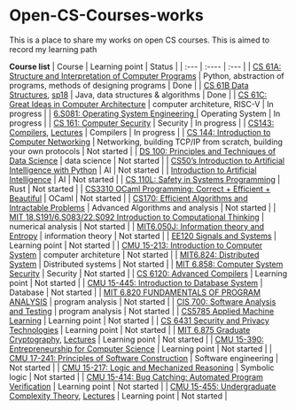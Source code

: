 # Open-CS-Courses-works
This is a place to share my works on open CS courses. This is aimed to record my learning path 

**Course list**
| Course      | Learning point | Status     |
| :---        | :----          | :---       |
| [CS 61A: Structure and Interpretation of Computer Programs](https://inst.eecs.berkeley.edu/~cs61a/su20/)      | Python, abstraction of programs, methods of designing programs      | Done   |
| [CS 61B Data Structures](https://sp21.datastructur.es/), [sp18](https://sp18.datastructur.es/index.html)      | Java, data structures & algorithms | Done     |
| [CS 61C: Great Ideas in Computer Architecture](https://inst.eecs.berkeley.edu/~cs61c/su20/)      | computer architeture, RISC-V | In progress     |
| [6.S081: Operating System Engineering ](https://pdos.csail.mit.edu/6.828/2021/schedule.html)      | Operating System | In progress     |
| [CS 161: Computer Security](https://su20.cs161.org/)      | Security | In progress     |
| [CS143: Compilers](http://web.stanford.edu/class/cs143/), [Lectures](https://www.youtube.com/playlist?list=PLEAYkSg4uSQ3yc_zf_f1GOxl5CZo0LVBb)      | Compilers | In progress     |
| [CS 144: Introduction to Computer Networking](https://cs144.github.io/)      | Networking, building TCP/IP from scratch, building your own protocols | Not started     |
| [DS 100: Principles and Techniques of Data Science](https://ds100.org/fa21/)	| data science | Not started	|
| [CS50’s Introduction to Artificial Intelligence with Python](https://cs50.harvard.edu/ai/2020/)      | AI | Not started     |
| [Introduction to Artificial Intelligence](https://inst.eecs.berkeley.edu/~cs188/fa18/index.html) | AI | Not started	|
| [CS 110L: Safety in Systems Programming](https://reberhardt.com/cs110l/spring-2020/)        | Rust          | Not started       |
| [CS3310 OCaml Programming: Correct + Efficient + Beautiful](https://cs3110.github.io/textbook/cover.html)        | OCaml          | Not started       |
| [CS170: Efficient Algorithms and Intractable Problems](https://cs170.org/)	| Advanced Algorithms and analysis	| Not started	|
| [MIT 18.S191/6.S083/22.S092 Introduction to Computational Thinking](https://computationalthinking.mit.edu/Spring21/)        | numerical analysis          | Not started       |
| [MIT6.050J: Information theory and Entropy](https://ocw.mit.edu/courses/6-050j-information-and-entropy-spring-2008/)        | information theory          | Not started       |
| [EE120 Signals and Systems](https://inst.eecs.berkeley.edu/~ee120/fa19/)      | Learning point | Not started     |
| [CMU 15-213: Introduction to Computer System](http://csapp.cs.cmu.edu/)      | computer architeture | Not started     |
| [MIT6.824: Distributed System](https://pdos.csail.mit.edu/6.824/schedule.html)      | Distributed systems | Not started     |
| [MIT 6.858: Computer System Security](http://css.csail.mit.edu/6.858/2022/)      | Security | Not started     |
| [CS 6120: Advanced Compilers](https://www.cs.cornell.edu/courses/cs6120/2022sp/)	| Learning point	| Not started	|
| [CMU 15-445: Introduction to Database System](https://15445.courses.cs.cmu.edu/fall2020/)      | Database | Not started     |
| [MIT 6.820 FUNDAMENTALS OF PROGRAM ANALYSIS](https://ocw.mit.edu/courses/6-820-fundamentals-of-program-analysis-fall-2015/)      | program analysis | Not started     |
| [CIS 700: Software Analysis and Testing](https://www.cis.upenn.edu/~mhnaik/edu/cis700/index.html#reading)      | program analysis | Not started     |
| [CS5785 Applied Machine Learning](https://cornelltech.github.io/cs5785-fall-2019/index.html)	| Learning point	| Not started	|
| [CS 6431 Security and Privacy Technologies](https://www.cs.utexas.edu/~shmat/courses/cs6431/)	| Learning point	| Not started	|
| [MIT 6.875 Graduate Cryptography](https://inst.eecs.berkeley.edu/~cs276/fa20/), [Lectures](https://www.youtube.com/watch?v=jDsfV2ohFPs&list=PL6ogFv-ieghe8MOIcpD6UDtdK-UMHG8oH)	| Learning point	| Not started	|
| [CMU 15-390: Entrepreneurship for Computer Science](https://web2.qatar.cmu.edu/~mhhammou/15390-s20/index.html)	| Learning point	| Not started	|
| [CMU 17-241: Principles of Software Construction](https://www.cs.cmu.edu/~charlie/courses/17-214/2021-spring/index.html)	| Software engineering	| Not started	|
| [CMU 15-217: Logic and Mechanized Reasoning](http://www.cs.cmu.edu/~mheule/15217-f21/index.html)	| Symbolic logic	| Not started	|
| [CMU 15-414: Bug Catching: Automated Program Verification](https://www.cs.cmu.edu/~15414/s22/index.html)	| Learning point	| Not started	|
| [CMU 15-455: Undergraduate Complexity Theory](https://www.cs.cmu.edu/~15455/), [Lectures](https://www.youtube.com/playlist?list=PLm3J0oaFux3YL5vLXpzOyJiLtqLp6dCW2)	| Learning point	| Not started	|
